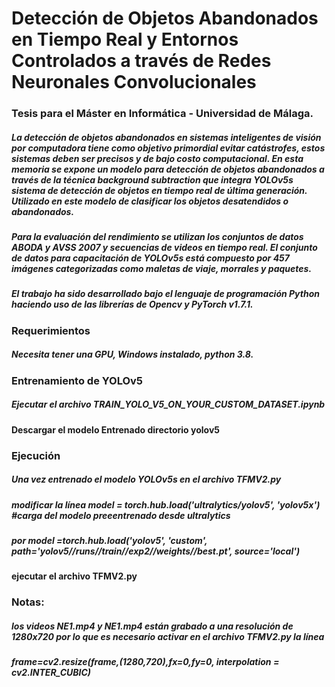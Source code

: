# Detección de Objetos Abandonados en Tiempo Real y Entornos Controlados a través de Redes Neuronales Convolucionales
### Tesis para el Máster en Informática - Universidad de Málaga.
##### La detección de objetos abandonados en sistemas inteligentes de visión por computadora tiene como objetivo primordial evitar catástrofes, estos sistemas deben ser precisos y de bajo costo computacional. En esta memoria se expone un modelo para detección de objetos abandonados a través de la técnica background subtraction que integra YOLOv5s sistema de detección de objetos en tiempo real de última generación. Utilizado en este modelo de clasificar los objetos desatendidos o abandonados. 
##### Para la evaluación del rendimiento se utilizan los conjuntos de datos ABODA y AVSS 2007 y secuencias de videos en tiempo real. El conjunto de datos para capacitación de YOLOv5s está compuesto por 457 imágenes categorizadas como maletas de viaje, morrales y paquetes.
##### El trabajo ha sido desarrollado bajo el lenguaje de programación Python haciendo uso de las librerías de Opencv y PyTorch v1.7.1.
### Requerimientos
##### Necesita tener una GPU, Windows instalado, python 3.8.
### Entrenamiento de YOLOv5
##### Ejecutar el archivo TRAIN_YOLO_V5_ON_YOUR_CUSTOM_DATASET.ipynb
#### Descargar el modelo Entrenado directorio yolov5
### Ejecución
##### Una vez entrenado el modelo YOLOv5s en el archivo TFMV2.py
##### modificar la línea model = torch.hub.load('ultralytics/yolov5', 'yolov5x') #carga del modelo preeentrenado desde ultralytics 
##### por model =torch.hub.load('yolov5', 'custom', path='yolov5//runs//train//exp2//weights//best.pt', source='local') 
#### ejecutar el archivo TFMV2.py
### Notas: 
##### los videos NE1.mp4 y NE1.mp4 están grabado a una resolución de 1280x720 por lo que es necesario activar en el archivo TFMV2.py la línea
##### frame=cv2.resize(frame,(1280,720),fx=0,fy=0, interpolation = cv2.INTER_CUBIC)
